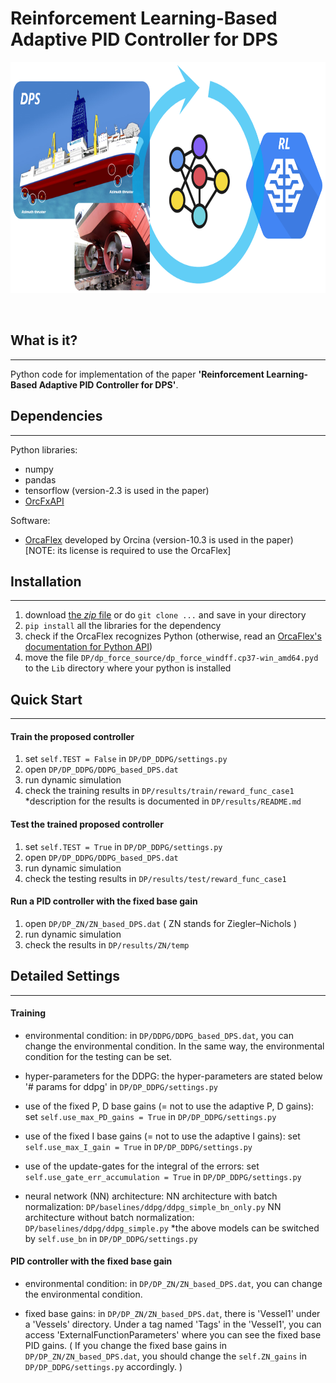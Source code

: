 # Reinforcement Learning-Based Adaptive PID Controller for DPS
<p align="center">
<img width="737" height="370" src=".images/thumbnail2.png">
</p>

&nbsp;

## What is it?
---
Python code for implementation of the paper **'Reinforcement Learning-Based Adaptive PID Controller for DPS'**.

## Dependencies
---
Python libraries:
* numpy
* pandas
* tensorflow (version-2.3 is used in the paper)
* [OrcFxAPI](https://pypi.org/project/OrcFxAPI/)

Software:
* [OrcaFlex](https://www.orcina.com/orcaflex/) developed by Orcina (version-10.3 is used in the paper) [NOTE: its license is required to use the OrcaFlex]

## Installation
---
1. download [the *zip* file](https://github.com/danelee2601/RL-based-adaptive-PID-for-DPS/archive/master.zip) or do `git clone ...` and save in your directory
2. `pip install` all the libraries for the dependency
3. check if the OrcaFlex recognizes Python (otherwise, read an [OrcaFlex's documentation for Python API](https://www.orcina.com/webhelp/OrcFxAPI/Default.htm))
4. move the file `DP/dp_force_source/dp_force_windff.cp37-win_amd64.pyd` to the `Lib` directory where your python is installed

## Quick Start
---
#### Train the proposed controller
1. set `self.TEST = False` in `DP/DP_DDPG/settings.py`
2. open `DP/DP_DDPG/DDPG_based_DPS.dat`
3. run dynamic simulation
4. check the training results in `DP/results/train/reward_func_case1`
 *description for the results is documented in `DP/results/README.md`

#### Test the trained proposed controller
1. set `self.TEST = True` in `DP/DP_DDPG/settings.py`
2. open `DP/DP_DDPG/DDPG_based_DPS.dat`
3. run dynamic simulation
4. check the testing results in `DP/results/test/reward_func_case1`

#### Run a PID controller with the fixed base gain
1. open `DP/DP_ZN/ZN_based_DPS.dat`  ( ZN stands for Ziegler–Nichols )
2. run dynamic simulation
3. check the results in `DP/results/ZN/temp`

## Detailed Settings
---
#### Training
* environmental condition:
    in `DP/DDPG/DDPG_based_DPS.dat`, you can change the environmental condition. In the same way, the environmental condition for the testing can be set.

* hyper-parameters for the DDPG:
    the hyper-parameters are stated below '# params for ddpg' in `DP/DP_DDPG/settings.py`

* use of the fixed P, D base gains (= not to use the adaptive P, D gains):
    set `self.use_max_PD_gains = True` in `DP/DP_DDPG/settings.py`

* use of the fixed I base gains (= not to use the adaptive I gains):
    set `self.use_max_I_gain = True` in `DP/DP_DDPG/settings.py`

* use of the update-gates for the integral of the errors:
    set `self.use_gate_err_accumulation = True` in `DP/DP_DDPG/settings.py`

* neural network (NN) architecture:
    NN architecture with batch normalization: `DP/baselines/ddpg/ddpg_simple_bn_only.py`
    NN architecture without batch normalization: `DP/baselines/ddpg/ddpg_simple.py`
    *the above models can be switched by `self.use_bn` in `DP/DP_DDPG/settings.py`

#### PID controller with the fixed base gain
* environmental condition:
    in `DP/DP_ZN/ZN_based_DPS.dat`, you can change the environmental condition.

* fixed base gains:
    in `DP/DP_ZN/ZN_based_DPS.dat`, there is 'Vessel1' under a 'Vessels' directory. Under a tag named 'Tags' in the 'Vessel1', you can access 'ExternalFunctionParameters' where you can see the fixed base PID gains. ( If you change the fixed base gains in `DP/DP_ZN/ZN_based_DPS.dat`, you should change the `self.ZN_gains` in `DP/DP_DDPG/settings.py` accordingly. )
